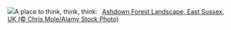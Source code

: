 ![](https://www.bing.com/th?id=OHR.WinnieDaySussex_EN-GB2530368112_UHD.jpg&w=1000)A place to think, think, think:&nbsp;&ensp;[Ashdown Forest Landscape, East Sussex, UK (© Chris Mole/Alamy Stock Photo)](https://www.bing.com/th?id=OHR.WinnieDaySussex_EN-GB2530368112_UHD.jpg)
<br><br/>
